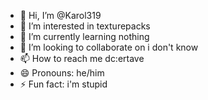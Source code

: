 - 👋 Hi, I’m @Karol319
- 👀 I’m interested in texturepacks
- 🌱 I’m currently learning nothing
- 💞️ I’m looking to collaborate on i don't know
- 📫 How to reach me dc:ertave
- 😄 Pronouns: he/him
- ⚡ Fun fact: i'm stupid

<!---
Karol319/Karol319 is a ✨ special ✨ repository because its `README.md` (this file) appears on your GitHub profile.
You can click the Preview link to take a look at your changes.
--->
